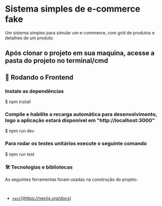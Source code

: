 <h1>Sistema simples de e-commerce fake</h1>
<p>Um sistema simples para simular um e-commerce, com grid de produtos e detalhes de um produto.</p>

<h2>Após clonar o projeto em sua maquina, acesse a pasta do projeto no terminal/cmd</h2>

<h2>🎲 Rodando o Frontend</h2>

<h3>Instale as dependências</h3>
$ npm install

<h3>Compile e habilite a recarga automática para desenvolvimento, logo a aplicação estará disponível em "http://localhost:3000"</h3>
$ npm run dev

<h3>Para rodar os testes unitários execute o seguinte comando</h3>
$ npm run test

<h3>🛠 Tecnologias e bibliotecas</h3>
<p>As seguintes ferramentas foram usadas na construção do projeto:</p>
<br>

- [`next`](https://nextjs.org/docs/app/building-your-application/optimizing/fonts)](https://nextjs.org/docs)
<br>
